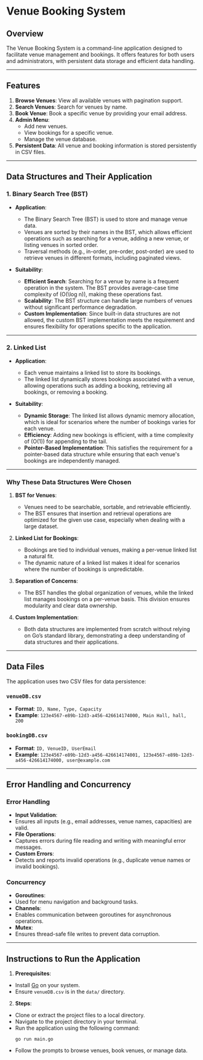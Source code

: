 # Venue Booking System

## Overview
The Venue Booking System is a command-line application designed to facilitate venue management and bookings. It offers features for both users and administrators, with persistent data storage and efficient data handling.

---

## Features
1. **Browse Venues**: View all available venues with pagination support.
2. **Search Venues**: Search for venues by name.
3. **Book Venue**: Book a specific venue by providing your email address.
4. **Admin Menu**:
   - Add new venues.
   - View bookings for a specific venue.
   - Manage the venue database.
5. **Persistent Data**: All venue and booking information is stored persistently in CSV files.

---

## Data Structures and Their Application

### 1. **Binary Search Tree (BST)**
- **Application**:
  - The Binary Search Tree (BST) is used to store and manage venue data.
  - Venues are sorted by their names in the BST, which allows efficient operations such as searching for a venue, adding a new venue, or listing venues in sorted order.
  - Traversal methods (e.g., in-order, pre-order, post-order) are used to retrieve venues in different formats, including paginated views.

- **Suitability**:
  - **Efficient Search**: Searching for a venue by name is a frequent operation in the system. The BST provides average-case time complexity of \(O(\log n)\), making these operations fast.
  - **Scalability**: The BST structure can handle large numbers of venues without significant performance degradation.
  - **Custom Implementation**: Since built-in data structures are not allowed, the custom BST implementation meets the requirement and ensures flexibility for operations specific to the application.

---

### 2. **Linked List**
- **Application**:
  - Each venue maintains a linked list to store its bookings.
  - The linked list dynamically stores bookings associated with a venue, allowing operations such as adding a booking, retrieving all bookings, or removing a booking.

- **Suitability**:
  - **Dynamic Storage**: The linked list allows dynamic memory allocation, which is ideal for scenarios where the number of bookings varies for each venue.
  - **Efficiency**: Adding new bookings is efficient, with a time complexity of \(O(1)\) for appending to the tail.
  - **Pointer-Based Implementation**: This satisfies the requirement for a pointer-based data structure while ensuring that each venue's bookings are independently managed.

---

### Why These Data Structures Were Chosen
1. **BST for Venues**:
   - Venues need to be searchable, sortable, and retrievable efficiently.
   - The BST ensures that insertion and retrieval operations are optimized for the given use case, especially when dealing with a large dataset.

2. **Linked List for Bookings**:
   - Bookings are tied to individual venues, making a per-venue linked list a natural fit.
   - The dynamic nature of a linked list makes it ideal for scenarios where the number of bookings is unpredictable.

3. **Separation of Concerns**:
   - The BST handles the global organization of venues, while the linked list manages bookings on a per-venue basis. This division ensures modularity and clear data ownership.

4. **Custom Implementation**:
   - Both data structures are implemented from scratch without relying on Go’s standard library, demonstrating a deep understanding of data structures and their applications.

---

## Data Files
The application uses two CSV files for data persistence:

### `venueDB.csv`
- **Format**: `ID, Name, Type, Capacity`
- **Example**:
`123e4567-e89b-12d3-a456-426614174000, Main Hall, hall, 200`


### `bookingDB.csv`
- **Format**: `ID, VenueID, UserEmail`
- **Example**:
`123e4567-e89b-12d3-a456-426614174001, 123e4567-e89b-12d3-a456-426614174000, user@example.com`


---

## Error Handling and Concurrency
### Error Handling
- **Input Validation**:
- Ensures all inputs (e.g., email addresses, venue names, capacities) are valid.
- **File Operations**:
- Captures errors during file reading and writing with meaningful error messages.
- **Custom Errors**:
- Detects and reports invalid operations (e.g., duplicate venue names or invalid bookings).

### Concurrency
- **Goroutines**:
- Used for menu navigation and background tasks.
- **Channels**:
- Enables communication between goroutines for asynchronous operations.
- **Mutex**:
- Ensures thread-safe file writes to prevent data corruption.

---

## Instructions to Run the Application
1. **Prerequisites**:
 - Install [Go](https://golang.org/dl/) on your system.
 - Ensure `venueDB.csv` is in the `data/` directory.

2. **Steps**:
 - Clone or extract the project files to a local directory.
 - Navigate to the project directory in your terminal.
 - Run the application using the following command:
   ```
   go run main.go
   ```
 - Follow the prompts to browse venues, book venues, or manage data.
